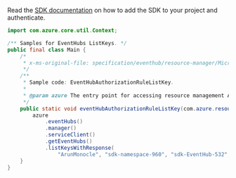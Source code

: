 Read the [SDK documentation](https://github.com/Azure/azure-sdk-for-java/blob/azure-resourcemanager_2.14.0/sdk/resourcemanager/azure-resourcemanager/README.md) on how to add the SDK to your project and authenticate.

```java
import com.azure.core.util.Context;

/** Samples for EventHubs ListKeys. */
public final class Main {
    /*
     * x-ms-original-file: specification/eventhub/resource-manager/Microsoft.EventHub/stable/2021-11-01/examples/EventHubs/EHEventHubAuthorizationRuleListKey.json
     */
    /**
     * Sample code: EventHubAuthorizationRuleListKey.
     *
     * @param azure The entry point for accessing resource management APIs in Azure.
     */
    public static void eventHubAuthorizationRuleListKey(com.azure.resourcemanager.AzureResourceManager azure) {
        azure
            .eventHubs()
            .manager()
            .serviceClient()
            .getEventHubs()
            .listKeysWithResponse(
                "ArunMonocle", "sdk-namespace-960", "sdk-EventHub-532", "sdk-Authrules-2513", Context.NONE);
    }
}
```
